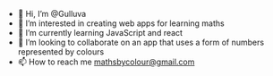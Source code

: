 - 👋 Hi, I’m @Gulluva
- 👀 I’m interested in creating web apps for learning maths
- 🌱 I’m currently learning JavaScript and react
- 💞️ I’m looking to collaborate on an app that uses a form of numbers represented by colours
- 📫 How to reach me mathsbycolour@gmail.com

<!---
Gulluva/Gulluva is a ✨ special ✨ repository because its `README.md` (this file) appears on your GitHub profile.
You can click the Preview link to take a look at your changes.
--->
